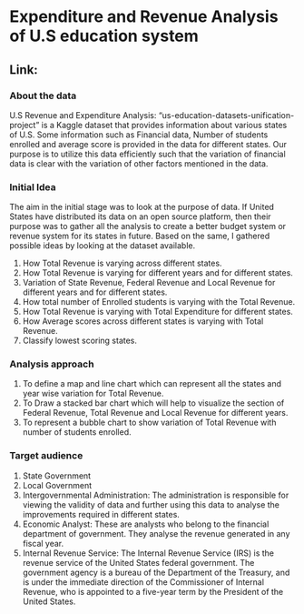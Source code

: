 # Expenditure and Revenue Analysis of U.S education system
## Link: 
### About the data
U.S Revenue and Expenditure Analysis: “us-education-datasets-unification-project” is a Kaggle dataset that provides information about various states of U.S. Some information such as Financial data, Number of students enrolled and average score is provided in the data for different states. Our purpose is to utilize this data efficiently such that the variation of financial data is clear with the variation of other factors mentioned in the data.
### Initial Idea
The aim in the initial stage was to look at the purpose of data. If United States have distributed its data on an open source platform, then their purpose was to gather all the analysis to create a better budget system or revenue system for its states in future. Based on the same, I gathered possible ideas by looking at the dataset available.
1)	How Total Revenue is varying across different states.
2)	How Total Revenue is varying for different years and for different states.
3)	Variation of State Revenue, Federal Revenue and Local Revenue for different years and for different states.
4)	How total number of Enrolled students is varying with the Total Revenue.
5)	How Total Revenue is varying with Total Expenditure for different states.
6)	How Average scores across different states is varying with Total Revenue.
7)	Classify lowest scoring states.
### Analysis approach
1)	To define a map and line chart which can represent all the states and year wise variation for Total Revenue.
2)	To Draw a stacked bar chart which will help to visualize the section of Federal Revenue, Total Revenue and Local Revenue for different years.
3)	To represent a bubble chart to show variation of Total Revenue with number of students enrolled.
### Target audience
1)	State Government
2)	Local Government
3)	Intergovernmental Administration: The administration is responsible for viewing the validity of data and further using this data to analyse the improvements required in different states.
4)	Economic Analyst: These are analysts who belong to the financial department of government. They analyse the revenue generated in any fiscal year.
5)	Internal Revenue Service: The Internal Revenue Service (IRS) is the revenue service of the United States federal government. The government agency is a bureau of the Department of the Treasury, and is under the immediate direction of the Commissioner of Internal Revenue, who is appointed to a five-year term by the President of the United States.
